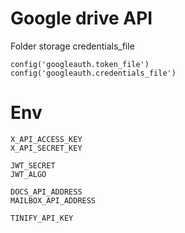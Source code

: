 # Google drive API
Folder storage credentials_file
```
config('googleauth.token_file')
config('googleauth.credentials_file')
```

# Env
```
X_API_ACCESS_KEY
X_API_SECRET_KEY

JWT_SECRET
JWT_ALGO

DOCS_API_ADDRESS
MAILBOX_API_ADDRESS

TINIFY_API_KEY
```